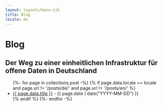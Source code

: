 ```yaml
---
layout: layouts/base.njk
title: Blog
locale: de
---
```

<div id="teaser">
  <div class="cover">
    <h1>Blog</h1>
    <h2>Der Weg zu einer einheitlichen Infrastruktur für offene Daten in Deutschland</h2>
  </div>
</div>

<ul class="listing">
{%- for page in collections.post -%}
{% if page.data.locale == locale and page.url != '/posts/de/' and page.url != '/posts/en/' %}
  <li>
    <a href="{{ page.url }}">{{ page.data.title }}</a> -
    <time datetime="{{ page.date }}">{{ page.date | date("YYYY-MM-DD") }}</time>
  </li>
{% endif %}
{%- endfor -%}
</ul>